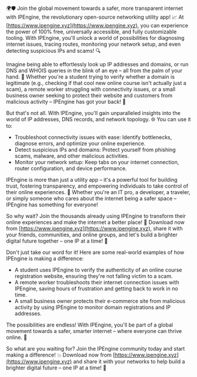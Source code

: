 🌍🛡️ Join the global movement towards a safer, more transparent internet with IPEngine, the revolutionary open-source networking utility app! 📈 At [https://www.ipengine.xyz](https://www.ipengine.xyz), you can experience the power of 100% free, universally accessible, and fully customizable tooling. With IPEngine, you'll unlock a world of possibilities for diagnosing internet issues, tracing routes, monitoring your network setup, and even detecting suspicious IPs and scams! 🔍

Imagine being able to effortlessly look up IP addresses and domains, or run DNS and WHOIS queries in the blink of an eye – all from the palm of your hand. 📱 Whether you're a student trying to verify whether a domain is legitimate (e.g., checking if that cool new online course isn't actually just a scam), a remote worker struggling with connectivity issues, or a small business owner seeking to protect their website and customers from malicious activity – IPEngine has got your back! 💪

But that's not all. With IPEngine, you'll gain unparalleled insights into the world of IP addresses, DNS records, and network topology. 🌐 You can use it to:

* Troubleshoot connectivity issues with ease: Identify bottlenecks, diagnose errors, and optimize your online experience.
* Detect suspicious IPs and domains: Protect yourself from phishing scams, malware, and other malicious activities.
* Monitor your network setup: Keep tabs on your internet connection, router configuration, and device performance.

IPEngine is more than just a utility app – it's a powerful tool for building trust, fostering transparency, and empowering individuals to take control of their online experiences. 🌟 Whether you're an IT pro, a developer, a traveler, or simply someone who cares about the internet being a safer space – IPEngine has something for everyone!

So why wait? Join the thousands already using IPEngine to transform their online experiences and make the internet a better place! 🚀 Download now from [https://www.ipengine.xyz](https://www.ipengine.xyz), share it with your friends, communities, and online groups, and let's build a brighter digital future together – one IP at a time! 🔗

Don't just take our word for it! Here are some real-world examples of how IPEngine is making a difference:

* A student uses IPEngine to verify the authenticity of an online course registration website, ensuring they're not falling victim to a scam.
* A remote worker troubleshoots their internet connection issues with IPEngine, saving hours of frustration and getting back to work in no time.
* A small business owner protects their e-commerce site from malicious activity by using IPEngine to monitor domain registrations and IP addresses.

The possibilities are endless! With IPEngine, you'll be part of a global movement towards a safer, smarter internet – where everyone can thrive online. 🌈

So what are you waiting for? Join the IPEngine community today and start making a difference! 💥 Download now from [https://www.ipengine.xyz](https://www.ipengine.xyz) and share it with your networks to help build a brighter digital future – one IP at a time! 🔗